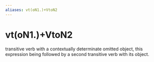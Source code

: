 ```yaml
---
aliases: vt(oN1.)+VtoN2
---
```

# vt(oN1.)+VtoN2

transitive verb with a contextually determinate omitted object, this expression being followed by a second transitive verb with its object.